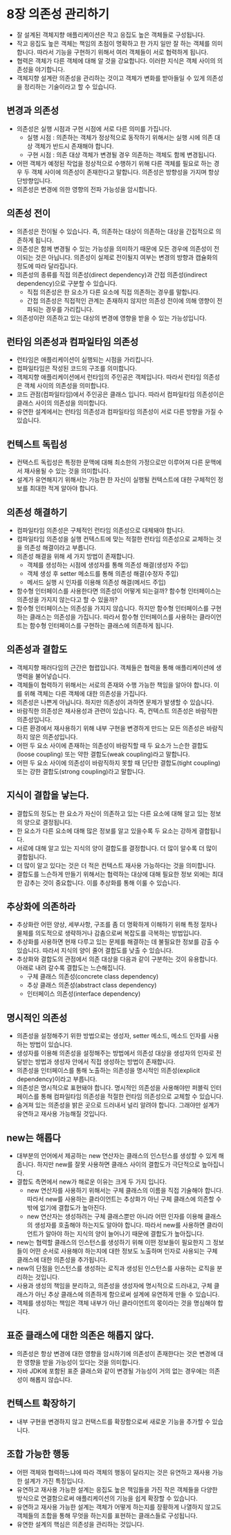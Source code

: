 # 8장 의존성 관리하기

* 잘 설계된 객체지향 애플리케이션은 작고 응집도 높은 객체들로 구성됩니다.
* 작고 응집도 높은 객체는 책임의 초점이 명확하고 한 가지 일만 잘 하는 객체를 의미합니다. 따라서 기능을 구현하기 위해서 여러 객체들이 서로 협력하게 됩니다.
* 협력은 객체가 다른 객체에 대해 알 것을 강요합니다. 이러한 지식은 객체 사이의 의존성을 야기합니다.
* 객체지향 설계란 의존성을 관리하는 것이고 객체가 변화를 받아들일 수 있게 의존성을 정리하는 기술이라고 할 수 있습니다.

## 변경과 의존성

* 의존성은 실행 시점과 구현 시점에 서로 다른 의미를 가집니다.
    * 실행 시점 : 의존하는 객체가 정상적으로 동작하기 위해서는 실행 시에 의존 대상 객체가 반드시 존재해야 합니다.
    * 구현 시점 : 의존 대상 객체가 변경될 경우 의존하는 객체도 함께 변경됩니다.
* 어떤 객체가 예정된 작업을 정상적으로 수행하기 위해 다른 객체를 필요로 하는 경우 두 객체 사이에 의존성이 존재한다고 말합니다. 의존성은 방향성을 가지며 항상 단방향입니다.
* 의존성은 변경에 의한 영향의 전파 가능성을 암시합니다.

## 의존성 전이

* 의존성은 전이될 수 있습니다. 즉, 의존하는 대상이 의존하는 대상을 간접적으로 의존하게 됩니다.
* 의존성은 함께 변경될 수 있는 가능성을 의미하기 때문에 모든 경우에 의존성이 전이되는 것은 아닙니다. 의존성이 실제로 전이될지 여부는 변경의 방향과 캡슐화의 정도에 따라 달라집니다.
* 의존성의 종류를 직접 의존성(direct dependency)과 간접 의존성(indirect dependency)으로 구분할 수 있습니다.
    * 직접 의존성은 한 요소가 다른 요소에 직접 의존하는 경우를 말합니다.
    * 간접 의존성은 직접적인 관계는 존재하지 않지만 의존성 전이에 의해 영향이 전파되는 경우를 가리킵니다.
* 의존성이란 의존하고 있는 대상의 변경에 영향을 받을 수 있는 가능성입니다.

## 런타임 의존성과 컴파일타임 의존성

* 런타임은 애플리케이션이 실행되는 시점을 가리킵니다.
* 컴파일타임은 작성된 코드의 구조를 의미합니다.
* 객체지향 애플리케이션에서 런타임의 주인공은 객체입니다. 따라서 런타임 의존성은 객체 사이의 의존성을 의미합니다.
* 코드 관점(컴파일타임)에서 주인공은 클래스 입니다. 따라서 컴파일타임 의존성이은 클래스 사이의 의존성을 의미합니다.
* 유연한 설계에서는 런타임 의존성과 컴파일타임 의존성이 서로 다른 방향을 가질 수 있습니다.

## 컨텍스트 독립성

* 컨택스트 독립성은 특정한 문맥에 대해 최소한의 가정으로만 이루어져 다른 문맥에서 재사용될 수 있는 것을 의미합니다.
* 설계가 유연해지기 위해서는 가능한 한 자신이 실행될 컨텍스트에 대한 구체적인 정보를 최대한 적게 알아야 합니다.

## 의존성 해결하기

* 컴파일타임 의존성은 구체적인 런타임 의존성으로 대체돼야 합니다.
* 컴파일타임 의존성을 실행 컨텍스트에 맞는 적절한 런타임 의존성으로 교체하는 것을 의존성 해결이라고 부릅니다.
* 의존성 해결을 위해 세 가지 방법이 존재합니다.
    * 객체를 생성하는 시점에 생성자를 통해 의존성 해결(생성자 주입)
    * 객체 생성 후 setter 메소드를 통해 의존성 해결(수정자 주입)
    * 메서드 실행 시 인자를 이용해 의존성 해결(메서드 주입)
* 함수형 인터페이스를 사용한다면 의존성이 어떻게 되는걸까? 함수형 인터페이스는 의존성을 가지지 않는다고 할 수 있을까?
* 함수형 인터페이스는 의존성을 가지지 않습니다. 하지만 함수형 인터페이스를 구현하는 클래스는 의존성을 가집니다. 따라서 함수형 인터페이스를 사용하는 클라이언트는 함수형 인터페이스를 구현하는 클래스에 의존하게 됩니다.

## 의존성과 결합도

* 객체지향 패러다임의 근간은 협렵입니다. 객체들은 협력을 통해 애플리케이션에 생명력을 불어넣습니다.
* 객체들이 협력하기 위해서는 서로의 존재와 수행 가능한 책임을 알아야 합니다. 이를 위해 객체는 다른 객체에 대한 의존성을 가집니다.
* 의존성은 나쁜게 아닙니다. 하지만 의존성이 과하면 문제가 발생할 수 있습니다.
* 바람직한 의존성은 재사용성과 관련이 있습니다. 즉, 컨텍스트 의존성은 바람직한 의존성입니다.
* 다른 환경에서 재사용하기 위해 내부 구현을 변경하게 만드는 모든 의존성은 바람직하지 않은 의존성입니다.
* 어떤 두 요소 사이에 존재하는 의존성이 바람직할 때 두 요소가 느슨한 결합도(loose coupling) 또는 약한 결합도(weak coupling)라고 말합니다.
* 어떤 두 요소 사이에 의존성이 바람직하지 못할 때 단단한 결합도(tight coupling) 또는 강한 결합도(strong coupling)라고 말합니다.

## 지식이 결합을 낳는다.

* 결합도의 정도는 한 요소가 자신이 의존하고 있는 다른 요소에 대해 알고 있는 정보의 양으로 결정됩니다.
* 한 요소가 다른 요소에 대해 많은 정보를 알고 있을수록 두 요소는 강하게 결합됩니다.
* 서로에 대해 알고 있는 지식의 양이 결합도를 결정합니다. 더 많이 알수록 더 많이 결합됩니다.
* 더 많이 알고 있다는 것은 더 적은 컨텍스트 재사용 가능하다는 것을 의미합니다.
* 결합도를 느슨하게 만들기 위해서는 협력하는 대상에 대해 필요한 정보 외에는 최대한 감추는 것이 중요합니다. 이를 추상화를 통해 이룰 수 있습니다.

## 추상화에 의존하라

* 추상화란 어떤 양상, 세부사항, 구조를 좀 더 명확하게 이해하기 위해 특정 절차나 물체를 의도적으로 생략하거나 감춤으로써 복잡도를 극복하는 방법입니다.
* 추상화를 사용하면 현재 다루고 있는 문제를 해결하는 데 불필요한 정보를 감출 수 있습니다. 따라서 지식의 양이 줄어 결합도를 낮출 수 있습니다.
* 추상화와 결합도의 관점에서 의존 대상을 다음과 같이 구분하는 것이 유용합니다. 아래로 내려 갈수록 결합도는 느슨해집니다.
    * 구체 클래스 의존성(concrete class dependency)
    * 추상 클래스 의존성(abstract class dependency)
    * 인터페이스 의존성(interface dependency)

## 명시적인 의존성

* 의존성을 설정해주기 위한 방법으로는 생성자, setter 메소드, 메소드 인자를 사용하는 방법이 있습니다.
* 생성자를 이용해 의존성을 설정해주는 방법에서 의존성 대상을 생성자의 인자로 전달받는 방법과 생성자 안에서 직접 생성하는 방법이 존재합니다.
* 의존성을 인터페이스를 통해 노출하는 의존성을 명시적인 의존성(explicit dependency)이라고 부릅니다.
* 의존성은 명시적으로 표현돼야 합니다. 명시적인 의존성을 사용해야만 퍼블릭 인터페이스를 통해 컴파일타임 의존성을 적절한 런타임 의존성으로 교체할 수 있습니다.
* 숨겨져 있는 의존성을 밝은 곳으로 드러내서 널리 알려야 합니다. 그래야만 설계가 유연하고 재사용 가능해질 것입니다.

## new는 해롭다

* 대부분의 언어에서 제공하는 new 연산자는 클래스의 인스턴스를 생성할 수 있게 해줍니다. 하지만 new를 잘못 사용하면 클래스 사이의 결합도가 극단적으로 높아집니다.
* 결합도 측면에서 new가 해로운 이유는 크게 두 가지 입니다.
    * new 연산자를 사용하기 위해서는 구체 클래스의 이름을 직접 기술해야 합니다. 따라서 new를 사용하는 클라이언트는 추상화가 아닌 구체 클래스에 의존할 수 밖에 없기에 결합도가 높아진다.
    * new 연산자는 생성하려는 구체 클래스뿐만 아니라 어떤 인자를 이용해 클래스의 생성자를 호출해야 하는지도 알아야 합니다.
      따라서 new를 사용하면 클라이언트가 알아야 하는 지식의 양이 늘어나기 때문에 결합도가 높아집니다.
* new는 협력할 클래스의 인스턴스를 생성하기 위해 이떤 정보들이 필요한지 그 정보들이 어떤 순서로 사용해야 하는지에 대한 정보도 노출하며 인자로 사용되는 구체 클래스에 대한 의존성을 추가됩니다.
* new의 단점을 인스턴스를 생성하는 로직과 생성된 인스턴스를 사용하는 로직을 분리하는 것입니다.
* 사용과 생성의 책임을 분리하고, 의존성을 생성자에 명시적으로 드러내고, 구체 클래스가 아닌 추상 클래스에 의존하게 함으로써 설계에 유연하게 만들 수 있습니다.
* 객체를 생성하는 책임은 객체 내부가 아닌 클라이언트의 몫이라는 것을 명심해야 합니다.

## 표준 클래스에 대한 의존은 해롭지 않다.

* 의존성은 항상 변경에 대한 영향을 암시하기에 의존성이 존재한다는 것은 변경에 대한 영향을 받을 가능성이 있다는 것을 의미합니다.
* 자바 JDK에 포함된 표준 클래스와 같이 변경될 가능성이 거의 없는 경우에는 의존성이 해롭지 않습니다.

## 컨텍스트 확장하기

* 내부 구현을 변경하지 않고 컨택스트를 확장함으로써 새로운 기능을 추가할 수 있습니다.

## 조합 가능한 행동

* 어떤 객체와 협력하느냐에 따라 객체의 행동이 달라지는 것은 유연하고 재사용 가능한 설계가 가진 특징입니다.
* 유연하고 재사용 가능한 설계는 응집도 높은 책임들을 가진 작은 객체들을 다양한 방식으로 연결함으로써 애플리케이션의 기능을 쉽게 확장할 수 있습니다.
* 유연하고 재사용 가능한 설계는 객체가 어떻게 하는지를 장황하게 나열하지 않고도 객체들의 조합을 통해 무엇을 하는지를 표현하는 클래스들로 구성됩니다.
* 유연한 설계의 핵심은 의존성을 관리하는 것입니다.